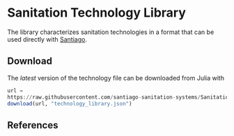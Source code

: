 # Sanitation Technology Library

The library characterizes sanitation technologies in a format that can be used
directly with
[Santiago](https://github.com/santiago-sanitation-systems/Santiago.jl).

## Download

The _latest_ version of the technology file can be downloaded from Julia
with
```Julia
url =
https://raw.githubusercontent.com/santiago-sanitation-systems/Sanitation-technology-library/master/technology_library.json
download(url, "technology_library.json")
```

## References
